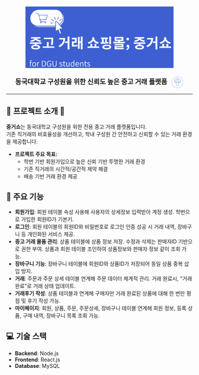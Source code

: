 <p align="center">
  <img src="front-end/image/logo_blue.png" alt="중거쇼 로고" width="400"/>
</p>

<div align="center" style="display: flex; justify-content: center; align-items: center; gap: 10px; margin-top: 10px;">
  <strong style="font-size: 18px;">동국대학교 구성원을 위한 신뢰도 높은 중고 거래 플랫폼</strong>
  <img src="front-end/image/image.png" alt="신뢰도 이미지" width="35" style="vertical-align:middle; margin-top: 3px;"/>
</div>

---

## 📌 프로젝트 소개 📌

**중거쇼**는 동국대학교 구성원을 위한 전용 중고 거래 플랫폼입니다.  
기존 직거래의 비효율성을 개선하고, 학내 구성원 간 안전하고 신뢰할 수 있는 거래 환경을 제공합니다.

- **프로젝트 주요 목표:**
  - 학번 기반 회원가입으로 높은 신뢰 기반 투명한 거래 환경
  - 기존 직거래의 시간적/공간적 제약 해결
  - 배송 기반 거래 환경 제공

## 📌 주요 기능

- **회원가입**: 회원 테이블 속성 사용해 사용자의 상세정보 입력받아 계정 생성. 학번으로 가입한 회원ID가 기본키.
- **로그인**: 회원 테이블의 회원ID와 비밀번호로 로그인 인증 성공 시 거래 내역, 장바구니 등 개인화된 서비스 제공.
- **중고 거래 물품 관리**: 상품 테이블에 상품 정보 저장. 수정과 삭제는 판매자ID 기반으로 권한 부여. 상품과 회원 테이블 조인하여 상품정보와 판매자 정보 같이 조회 가능.
- **장바구니 기능**: 장바구니 테이블에 회원ID와 상품ID가 저장되어 동일 상품 중복 삽입 방지.
- **거래**: 주문과 주문 상세 테이블 연계해 주문 데이터 체계적 관리. 거래 완료시, "거래완료"로 거래 상태 업데이트.
- **거래후기 작성**: 상품 테이블과 연계해 구매자만 거래 완료된 상품에 대해 한 번만 평점 및 후기 작성 가능.
- **마이페이지**: 회원, 상품, 주문, 주문상세, 장바구니 테이블 연계해 회원 정보, 등록 상품, 구매 내역, 장바구니 목록 조회 가능.

## 💻 기술 스택

- **Backend**: Node.js
- **Frontend**: React.js
- **Database**: MySQL